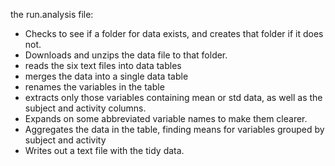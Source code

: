 the run.analysis file:

- Checks to see if a folder for data exists, and creates that folder if it does not.
- Downloads and unzips the data file to that folder.
- reads the six text files into data tables
- merges the data into a single data table
- renames the variables in the table
- extracts only those variables containing mean or std data, as well as the subject and activity columns.
- Expands on some abbreviated variable names to make them clearer.
- Aggregates the data in the table, finding means for variables grouped by subject and activity
- Writes out a text file with the tidy data.